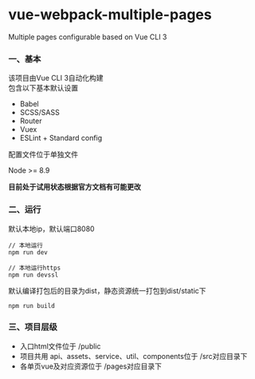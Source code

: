 # vue-webpack-multiple-pages
Multiple pages configurable based on Vue CLI 3


### 一、基本
该项目由Vue CLI 3自动化构建 <br/>
包含以下基本默认设置
+ Babel
+ SCSS/SASS
+ Router
+ Vuex
+ ESLint + Standard config

配置文件位于单独文件

Node >= 8.9

**目前处于试用状态根据官方文档有可能更改**

### 二、运行
默认本地ip，默认端口8080
```
// 本地运行
npm run dev

// 本地运行https
npm run devssl
```

默认编译打包后的目录为dist，静态资源统一打包到dist/static下
```
npm run build
```

### 三、项目层级
- 入口html文件位于 /public
- 项目共用 api、assets、service、util、components位于 /src对应目录下
- 各单页vue及对应资源位于 /pages对应目录下







